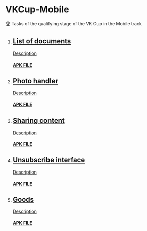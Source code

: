 # VKCup-Mobile
 🏆 Tasks of the qualifying stage of the VK Cup in the Mobile track

1) ## [List of documents](https://github.com/Nekobitlz/VKCup/tree/documents_list)
      [Description](https://github.com/Nekobitlz/VKCup/blob/documents_list/README.md)
      #### [APK FILE](https://github.com/Nekobitlz/VKCup/blob/master/apks/DocumentsApp.apk)
  
  
2) ## [Photo handler](https://github.com/Nekobitlz/VKCup/tree/photo_handler)
      [Description](https://github.com/Nekobitlz/VKCup/blob/photo_handler/README.md)
      #### [APK FILE](https://github.com/Nekobitlz/VKCup/blob/master/apks/PhotohandlingApp.apk)


3) ## [Sharing content](https://github.com/Nekobitlz/VKCup/tree/sharing_app)
      [Description](https://github.com/Nekobitlz/VKCup/blob/sharing_app/README.md)
      #### [APK FILE](https://github.com/Nekobitlz/VKCup/blob/master/apks/SharingApp.apk)


4) ## [Unsubscribe interface](https://github.com/Nekobitlz/VKCup/tree/unsubscribe_app)
      [Description](https://github.com/Nekobitlz/VKCup/blob/unsubscribe_app/README.md)
      #### [APK FILE](https://github.com/Nekobitlz/VKCup/blob/master/apks/UnsubscribeApp.apk)


5) ## [Goods](https://github.com/Nekobitlz/VKCup/tree/product_list)
      [Description](https://github.com/Nekobitlz/VKCup/blob/product_list/README.md)
      #### [APK FILE](https://github.com/Nekobitlz/VKCup/blob/master/apks/ProductsApp.apk)
